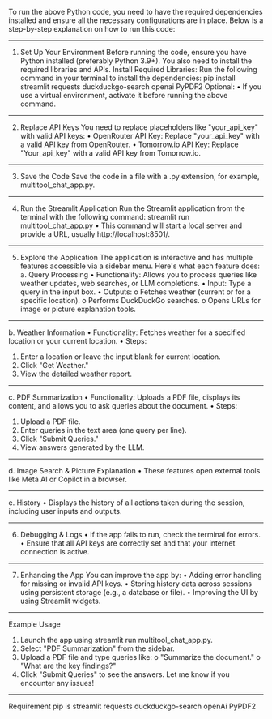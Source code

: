 To run the above Python code, you need to have the required dependencies installed and ensure all the necessary configurations are in place. Below is a step-by-step explanation on how to run this code:
________________________________________
1. Set Up Your Environment
Before running the code, ensure you have Python installed (preferably Python 3.9+). You also need to install the required libraries and APIs.
Install Required Libraries:
Run the following command in your terminal to install the dependencies:
pip install streamlit requests duckduckgo-search openai PyPDF2
Optional:
•	If you use a virtual environment, activate it before running the above command.
________________________________________
2. Replace API Keys
You need to replace placeholders like "your_api_key" with valid API keys:
•	OpenRouter API Key: Replace "your_api_key" with a valid API key from OpenRouter.
•	Tomorrow.io API Key: Replace "Your_api_key" with a valid API key from Tomorrow.io.
________________________________________
3. Save the Code
Save the code in a file with a .py extension, for example, multitool_chat_app.py.
________________________________________
4. Run the Streamlit Application
Run the Streamlit application from the terminal with the following command:
streamlit run multitool_chat_app.py
•	This command will start a local server and provide a URL, usually http://localhost:8501/.
________________________________________
5. Explore the Application
The application is interactive and has multiple features accessible via a sidebar menu. Here's what each feature does:
a. Query Processing
•	Functionality: Allows you to process queries like weather updates, web searches, or LLM completions.
•	Input: Type a query in the input box.
•	Outputs: 
o	Fetches weather (current or for a specific location).
o	Performs DuckDuckGo searches.
o	Opens URLs for image or picture explanation tools.
________________________________________
b. Weather Information
•	Functionality: Fetches weather for a specified location or your current location.
•	Steps: 
1.	Enter a location or leave the input blank for current location.
2.	Click "Get Weather."
3.	View the detailed weather report.
________________________________________
c. PDF Summarization
•	Functionality: Uploads a PDF file, displays its content, and allows you to ask queries about the document.
•	Steps: 
1.	Upload a PDF file.
2.	Enter queries in the text area (one query per line).
3.	Click "Submit Queries."
4.	View answers generated by the LLM.
________________________________________
d. Image Search & Picture Explanation
•	These features open external tools like Meta AI or Copilot in a browser.
________________________________________
e. History
•	Displays the history of all actions taken during the session, including user inputs and outputs.
________________________________________
6. Debugging & Logs
•	If the app fails to run, check the terminal for errors.
•	Ensure that all API keys are correctly set and that your internet connection is active.
________________________________________
7. Enhancing the App
You can improve the app by:
•	Adding error handling for missing or invalid API keys.
•	Storing history data across sessions using persistent storage (e.g., a database or file).
•	Improving the UI by using Streamlit widgets.
________________________________________
Example Usage
1.	Launch the app using streamlit run multitool_chat_app.py.
2.	Select "PDF Summarization" from the sidebar.
3.	Upload a PDF file and type queries like: 
o	"Summarize the document."
o	"What are the key findings?"
4.	Click "Submit Queries" to see the answers.
Let me know if you encounter any issues!
________________________________________
Requirement pip is
streamlit
requests
duckduckgo-search
openAi
PyPDF2



